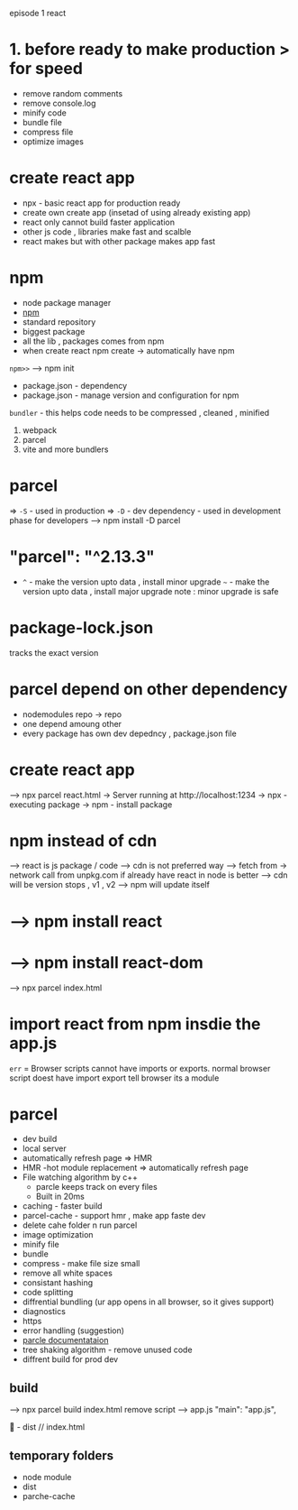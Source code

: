 episode 1  react 
# 1. before ready to make production > for speed
 - remove random comments 
 - remove console.log
 - minify code 
 - bundle file 
 - compress file 
 - optimize images 

# create react app 
- npx - basic react app for production ready 
- create own create app (insetad of using already existing app)
- react only cannot build faster application 
- other js code , libraries make fast and scalble 
- react makes but with other package makes app fast 


# npm 
- node package manager 
- [npm](https://www.npmjs.com/)
- standard repository 
- biggest package 
- all the lib , packages comes from npm 
- when create react npm create -> automatically have npm 

`npm>>`
--> npm init 
- package.json - dependency 
- package.json - manage version and configuration for npm 


<!-- install dependency  -->
`bundler` -  this helps  code needs to be compressed , cleaned , minified 
1. webpack
2. parcel
3. vite and more bundlers


# parcel 
=>  `-S` - used in production 
=>  `-D` - dev dependency - used in development phase for developers 
--> npm install -D parcel



# "parcel": "^2.13.3"
-  `^` - make the version upto data , install minor upgrade
   `~` - make the version upto data , install major upgrade
note :  minor upgrade is safe 

# package-lock.json
 tracks the exact version

# parcel depend on other dependency
  - nodemodules repo -> repo 
 - one depend amoung other 
 - every package has own dev depedncy , package.json file 

 
# create react app 
--> npx parcel react.html
-> Server running at http://localhost:1234
-> npx - executing package 
-> npm - install package 

# npm instead of cdn 
--> react is js package / code 
--> cdn is not preferred way 
--> fetch from -> network call from unpkg.com
if already have react in node is better 
--> cdn will be version stops , v1 , v2 
--> npm will update itself 
# --> npm install react
# --> npm install react-dom
<!-- $ npm i react-dom  // i means install  -->

-->  npx parcel index.html
# import react  from  npm insdie the app.js
`err` = Browser scripts cannot have imports or exports.
normal browser script doest have import export 
tell browser its a module




# parcel 
- dev build 
- local server
- automatically refresh page => HMR
- HMR -hot module replacement => automatically refresh page 
- File watching algorithm by c++
   - parcle keeps track on every files 
   - Built in 20ms
- caching - faster build 
 - parcel-cache - support hmr , make app faste dev 
 - delete cahe folder n run parcel
 - image optimization 
 - minify file
 - bundle 
 - compress - make file size small 
 - remove all white spaces
 - consistant hashing
 - code splitting 
 - diffrential bundling (ur app opens in all browser, so it gives support)
 - diagnostics
 - https
 - error handling (suggestion)
 - [parcle documentataion](https://parceljs.org/)
 - tree shaking algorithm - remove unused code 
 - diffrent build for prod dev

 ## build  
--> npx parcel build index.html
remove script --> app.js 
 "main": "app.js",

👀 - dist // index.html 

## temporary folders 
 - node module 
 - dist
 - parche-cache

 







